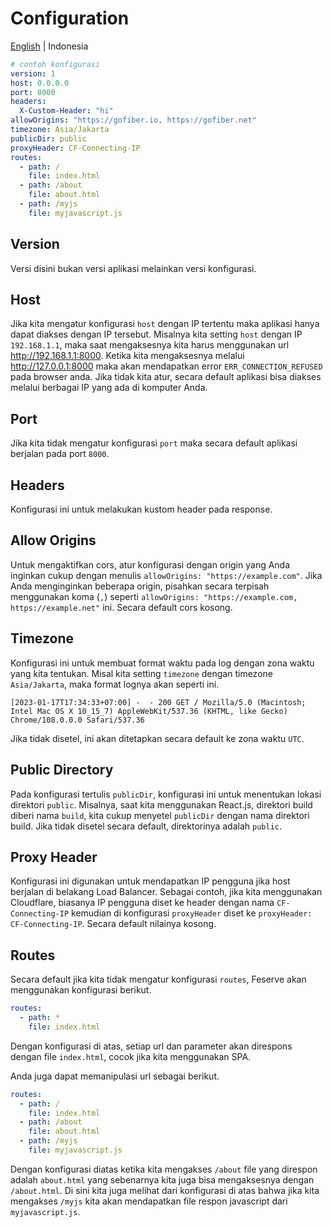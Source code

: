 # Configuration

[English](configuration.md) | Indonesia

```yaml
# contoh konfigurasi
version: 1
host: 0.0.0.0
port: 8000
headers: 
  X-Custom-Header: "hi"
allowOrigins: "https://gofiber.io, https://gofiber.net"
timezone: Asia/Jakarta
publicDir: public
proxyHeader: CF-Connecting-IP
routes:
  - path: /
    file: index.html
  - path: /about
    file: about.html
  - path: /myjs
    file: myjavascript.js
```

## Version

Versi disini bukan versi aplikasi melainkan versi konfigurasi.

## Host

Jika kita mengatur konfigurasi `host` dengan IP tertentu maka aplikasi hanya dapat diakses dengan IP tersebut. Misalnya kita setting `host` dengan IP `192.168.1.1`, maka saat mengaksesnya kita harus menggunakan url <http://192.168.1.1:8000>. Ketika kita mengaksesnya melalui <http://127.0.0.1:8000> maka akan mendapatkan error `ERR_CONNECTION_REFUSED` pada browser anda. Jika tidak kita atur, secara default aplikasi bisa diakses melalui berbagai IP yang ada di komputer Anda.

## Port

Jika kita tidak mengatur konfigurasi `port` maka secara default aplikasi berjalan pada port `8000`.

## Headers

Konfigurasi ini untuk melakukan kustom header pada response.

## Allow Origins

Untuk mengaktifkan cors, atur konfigurasi dengan origin yang Anda inginkan cukup dengan menulis `allowOrigins: "https://example.com"`. Jika Anda menginginkan beberapa origin, pisahkan secara terpisah menggunakan koma (`,`) seperti `allowOrigins: "https://example.com, https://example.net"` ini. Secara default cors kosong.

## Timezone

Konfigurasi ini untuk membuat format waktu pada log dengan zona waktu yang kita tentukan. Misal kita setting `timezone` dengan timezone `Asia/Jakarta`, maka format lognya akan seperti ini.

```shell
[2023-01-17T17:34:33+07:00] -  - 200 GET / Mozilla/5.0 (Macintosh; Intel Mac OS X 10_15_7) AppleWebKit/537.36 (KHTML, like Gecko) Chrome/108.0.0.0 Safari/537.36
```

Jika tidak disetel, ini akan ditetapkan secara default ke zona waktu `UTC`.

## Public Directory

Pada konfigurasi tertulis `publicDir`, konfigurasi ini untuk menentukan lokasi direktori `public`. Misalnya, saat kita menggunakan React.js, direktori build diberi nama `build`, kita cukup menyetel `publicDir` dengan nama direktori build. Jika tidak disetel secara default, direktorinya adalah `public`.

## Proxy Header

Konfigurasi ini digunakan untuk mendapatkan IP pengguna jika host berjalan di belakang Load Balancer. Sebagai contoh, jika kita menggunakan Cloudflare, biasanya IP pengguna diset ke header dengan nama `CF-Connecting-IP` kemudian di konfigurasi `proxyHeader` diset ke `proxyHeader: CF-Connecting-IP`. Secara default nilainya kosong.

## Routes

Secara default jika kita tidak mengatur konfigurasi `routes`, Feserve akan menggunakan konfigurasi berikut.

```yaml
routes:
  - path: *
    file: index.html
```

Dengan konfigurasi di atas, setiap url dan parameter akan direspons dengan file `index.html`, cocok jika kita menggunakan SPA.

Anda juga dapat memanipulasi url sebagai berikut.

```yaml
routes:
  - path: /
    file: index.html
  - path: /about
    file: about.html
  - path: /myjs
    file: myjavascript.js
```

Dengan konfigurasi diatas ketika kita mengakses `/about` file yang direspon adalah `about.html` yang sebenarnya kita juga bisa mengaksesnya dengan `/about.html`. Di sini kita juga melihat dari konfigurasi di atas bahwa jika kita mengakses `/myjs` kita akan mendapatkan file respon javascript dari `myjavascript.js`.
